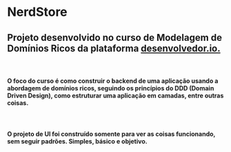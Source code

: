 # NerdStore

## Projeto desenvolvido no curso de Modelagem de Domínios Ricos da plataforma <a href="https://desenvolvedor.io">desenvolvedor.io.</a>

<br/>

#### O foco do curso é como construir o backend de uma aplicação usando a abordagem de domínios ricos, seguindo os princípios do DDD (Domain Driven Design), como estruturar uma aplicação em camadas, entre outras coisas.

<br/>

#### O projeto de UI foi construído somente para ver as coisas funcionando, sem seguir padrões. Simples, básico e objetivo.
